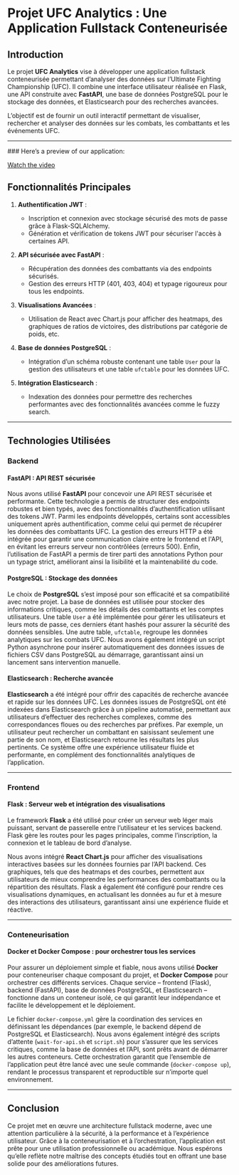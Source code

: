 # Projet UFC Analytics : Une Application Fullstack Conteneurisée

## Introduction

Le projet **UFC Analytics** vise à développer une application fullstack conteneurisée permettant d’analyser des données sur l’Ultimate Fighting Championship (UFC). Il combine une interface utilisateur réalisée en Flask, une API construite avec **FastAPI**, une base de données PostgreSQL pour le stockage des données, et Elasticsearch pour des recherches avancées.

L’objectif est de fournir un outil interactif permettant de visualiser, rechercher et analyser des données sur les combats, les combattants et les événements UFC.

---

### Here’s a preview of our application:

[Watch the video](https://youtu.be/4NgM59sO4DM)

## Fonctionnalités Principales

1. **Authentification JWT** : 
   - Inscription et connexion avec stockage sécurisé des mots de passe grâce à Flask-SQLAlchemy.
   - Génération et vérification de tokens JWT pour sécuriser l'accès à certaines API.

2. **API sécurisée avec FastAPI** :
   - Récupération des données des combattants via des endpoints sécurisés.
   - Gestion des erreurs HTTP (401, 403, 404) et typage rigoureux pour tous les endpoints.

3. **Visualisations Avancées** :
   - Utilisation de React avec Chart.js pour afficher des heatmaps, des graphiques de ratios de victoires, des distributions par catégorie de poids, etc.

4. **Base de données PostgreSQL** :
   - Intégration d’un schéma robuste contenant une table `User` pour la gestion des utilisateurs et une table `ufctable` pour les données UFC.

5. **Intégration Elasticsearch** :
   - Indexation des données pour permettre des recherches performantes avec des fonctionnalités avancées comme le fuzzy search.

---

## Technologies Utilisées

### Backend

#### **FastAPI : API REST sécurisée**
Nous avons utilisé **FastAPI** pour concevoir une API REST sécurisée et performante. Cette technologie a permis de structurer des endpoints robustes et bien typés, avec des fonctionnalités d’authentification utilisant des tokens JWT. Parmi les endpoints développés, certains sont accessibles uniquement après authentification, comme celui qui permet de récupérer les données des combattants UFC. La gestion des erreurs HTTP a été intégrée pour garantir une communication claire entre le frontend et l'API, en évitant les erreurs serveur non contrôlées (erreurs 500). Enfin, l’utilisation de FastAPI a permis de tirer parti des annotations Python pour un typage strict, améliorant ainsi la lisibilité et la maintenabilité du code.

#### **PostgreSQL : Stockage des données**
Le choix de **PostgreSQL** s’est imposé pour son efficacité et sa compatibilité avec notre projet. La base de données est utilisée pour stocker des informations critiques, comme les détails des combattants et les comptes utilisateurs. Une table `User` a été implémentée pour gérer les utilisateurs et leurs mots de passe, ces derniers étant hashés pour assurer la sécurité des données sensibles. Une autre table, `ufctable`, regroupe les données analytiques sur les combats UFC. Nous avons également intégré un script Python asynchrone pour insérer automatiquement des données issues de fichiers CSV dans PostgreSQL au démarrage, garantissant ainsi un lancement sans intervention manuelle.

#### **Elasticsearch : Recherche avancée**
**Elasticsearch** a été intégré pour offrir des capacités de recherche avancée et rapide sur les données UFC. Les données issues de PostgreSQL ont été indexées dans Elasticsearch grâce à un pipeline automatisé, permettant aux utilisateurs d’effectuer des recherches complexes, comme des correspondances floues ou des recherches par préfixes. Par exemple, un utilisateur peut rechercher un combattant en saisissant seulement une partie de son nom, et Elasticsearch retourne les résultats les plus pertinents. Ce système offre une expérience utilisateur fluide et performante, en complément des fonctionnalités analytiques de l’application.

---

### Frontend

#### **Flask : Serveur web et intégration des visualisations**
Le framework **Flask** a été utilisé pour créer un serveur web léger mais puissant, servant de passerelle entre l’utilisateur et les services backend. Flask gère les routes pour les pages principales, comme l’inscription, la connexion et le tableau de bord d’analyse. 

Nous avons intégré **React Chart.js** pour afficher des visualisations interactives basées sur les données fournies par l’API backend. Ces graphiques, tels que des heatmaps et des courbes, permettent aux utilisateurs de mieux comprendre les performances des combattants ou la répartition des résultats. Flask a également été configuré pour rendre ces visualisations dynamiques, en actualisant les données au fur et à mesure des interactions des utilisateurs, garantissant ainsi une expérience fluide et réactive.

---

### Conteneurisation

#### **Docker et Docker Compose : pour orchestrer tous les services**
Pour assurer un déploiement simple et fiable, nous avons utilisé **Docker** pour conteneuriser chaque composant du projet, et **Docker Compose** pour orchestrer ces différents services. Chaque service – frontend (Flask), backend (FastAPI), base de données PostgreSQL, et Elasticsearch – fonctionne dans un conteneur isolé, ce qui garantit leur indépendance et facilite le développement et le déploiement.

Le fichier `docker-compose.yml` gère la coordination des services en définissant les dépendances (par exemple, le backend dépend de PostgreSQL et Elasticsearch). Nous avons également intégré des scripts d’attente (`wait-for-api.sh` et `script.sh`) pour s’assurer que les services critiques, comme la base de données et l’API, sont prêts avant de démarrer les autres conteneurs. Cette orchestration garantit que l’ensemble de l’application peut être lancé avec une seule commande (`docker-compose up`), rendant le processus transparent et reproductible sur n’importe quel environnement.

---










## Conclusion

Ce projet met en œuvre une architecture fullstack moderne, avec une attention particulière à la sécurité, à la performance et à l’expérience utilisateur. Grâce à la conteneurisation et à l’orchestration, l’application est prête pour une utilisation professionnelle ou académique. Nous espérons qu’elle reflète notre maîtrise des concepts étudiés tout en offrant une base solide pour des améliorations futures.
